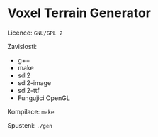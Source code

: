 Voxel Terrain Generator
=======================

Licence:
	`GNU/GPL 2`

Zavislosti:
 * g++
 * make
 * sdl2
 * sdl2-image
 * sdl2-ttf
 * Fungujici OpenGL
	
Kompilace:
	`make`
	
Spusteni:
	`./gen`
	
